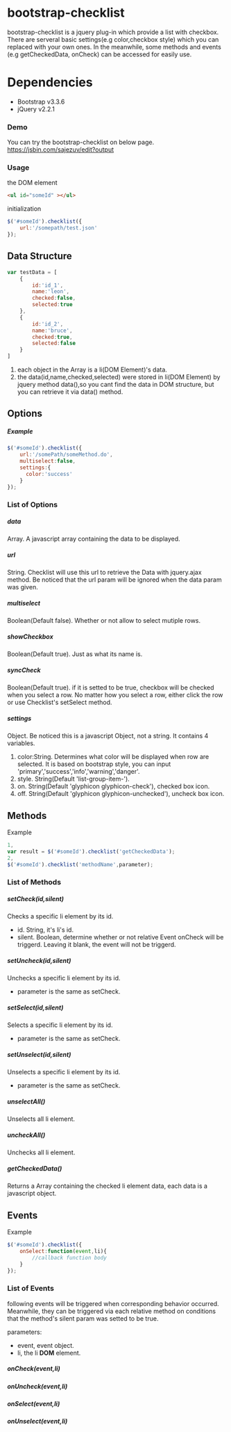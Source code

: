 # bootstrap-checklist
bootstrap-checklist is a jquery plug-in which provide a list with checkbox. There are serveral basic settings(e.g color,checkbox style) which you can replaced with your own ones. In the meanwhile, some methods and events (e.g getCheckedData, onCheck) can be accessed for easily use.

# Dependencies
- Bootstrap v3.3.6
- jQuery v2.2.1

### Demo
You can try the bootstrap-checklist on below page.
https://jsbin.com/sajezuv/edit?output
### Usage
the DOM element
```html
<ul id="someId" ></ul>
```
initialization

```javascript
$('#someId').checklist({
    url:'/somepath/test.json'
});
```
## Data Structure

```javascript
var testData = [
    {
        id:'id_1',
        name:'leon',
        checked:false,
        selected:true
    },
    {
        id:'id_2',
        name:'bruce',
        checked:true,
        selected:false
    }
]
```

1. each object in the Array is a li(DOM Element)'s data.
2. the data(id,name,checked,selected) were stored in li(DOM Element) by jquery method data(),so you cant find the data in DOM structure, but you can retrieve it via data() method.


## Options
##### Example

```javascript
$('#someId').checklist({
    url:'/somePath/someMethod.do',
    multiselect:false,
    settings:{
      color:'success'
    }
});
```

### List of Options
##### data
Array. A javascript array containing the data to be displayed.
##### url
String. Checklist will use this url to retrieve the Data with jquery.ajax method. Be noticed that the url param will be ignored when the data param was given.
##### multiselect
Boolean(Default false). Whether or not allow to select mutiple rows.
##### showCheckbox
Boolean(Default true). Just as what its name is.
##### syncCheck
Boolean(Default true). if it is setted to be true, checkbox will be checked when you select a row. No matter how you select a row, either click the row or use Checklist's setSelect method.
##### settings
Object. Be noticed this is a javascript Object, not a string. It contains 4 variables.
1. color:String. Determines what color will be displayed when row are selected. It is based on bootstrap style, you can input 'primary','success','info','warning','danger'.
2. style. String(Default 'list-group-item-'). 
3. on. String(Default 'glyphicon glyphicon-check'), checked box icon.
4. off. String(Default 'glyphicon glyphicon-unchecked'), uncheck box icon.

## Methods
Example

```javascript
1,
var result = $('#someId').checklist('getCheckedData');
2,
$('#someId').checklist('methodName',parameter);
```

### List of Methods
##### setCheck(id,silent)
Checks a specific li element by its id.
- id. String, it's li's id.
- silent. Boolean, determine whether or not relative Event onCheck will be triggerd. Leaving it blank, the event will not be triggerd.

##### setUncheck(id,silent)
Unchecks a specific li element by its id.
- parameter is the same as setCheck.

##### setSelect(id,silent)
Selects a specific li element by its id.
- parameter is the same as setCheck.

##### setUnselect(id,silent)
Unselects a specific li element by its id.
- parameter is the same as setCheck.

##### unselectAll()
Unselects all li element.

##### uncheckAll()
Unchecks all li element.

##### getCheckedData()
Returns a Array containing the checked li element data, each data is a javascript object.

## Events
Example

```javascript
$('#someId').checklist({
    onSelect:function(event,li){
        //callback function body
    }
});
```

### List of Events
following events will be triggered when corresponding behavior occurred. Meanwhile, they can be triggered via each relative method on conditions that the method's silent param was setted to be true.

parameters:
- event, event object.
- li, the li **DOM** element.

##### onCheck(event,li)

##### onUncheck(event,li)

##### onSelect(event,li)

##### onUnselect(event,li)